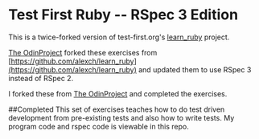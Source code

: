 Test First Ruby -- RSpec 3 Edition
==========
This is a twice-forked version of test-first.org's [learn_ruby](http://testfirst.org/learn_ruby#install) project.

[The OdinProject](https://github.com/TheOdinProject/learn_ruby) forked these exercises from [https://github.com/alexch/learn_ruby](https://github.com/alexch/learn_ruby) and updated them to use RSpec 3 instead of RSpec 2.

I forked these from [The OdinProject](https://github.com/TheOdinProject/learn_ruby) and completed the exercises.

##Completed
This set of exercises teaches how to do test driven development from pre-existing tests and also how to write tests.  My program code and rspec code is viewable in this repo.